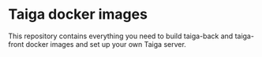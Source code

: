 Taiga docker images
===================

This repository contains everything you need to build taiga-back and
taiga-front docker images and set up your own Taiga server.
